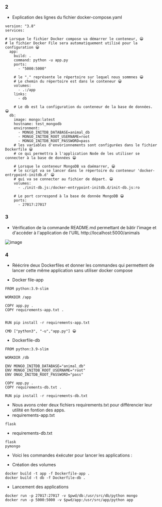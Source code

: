 ### 2

- Explication des lignes du fichier docker-compose.yaml

```
version: "3.8"
services:

# Lorsque le fichier Docker compose va démarrer le conteneur, 😀
# le fichier Docker File sera automatiquement utilisé pour la configuration 😀
  app:
    build: .
    command: python -u app.py
    ports:
      - "5000:5000"
      
    # le "." représente le répertoire sur lequel nous sommnes 😀
    # Le chemin du répertoire est dans le conteneur 😀
    volumes:
      - .:/app
    links:
      - db
    
    # Le db est la configuration du conteneur de la base de données. 😀
  db:
    image: mongo:latest 
    hostname: test_mongodb 
    environment:
      - MONGO_INITDB_DATABASE=animal_db
      - MONGO_INITDB_ROOT_USERNAME=root
      - MONGO_INITDB_ROOT_PASSWORD=pass
    # les variables d'envorionnements sont configurées dans le fichier Dockerfile 😀
    # ce qui permettra à l'application Node de les utiliser se connecter à la base de données 😀

    # Lorsque le conteneur MongoDB va daémarrer, 😀
    # le script va se lancer dans le répertoire du conteneur 'docker-entrypoint-initdb.d' 😀
    # qui va se connecter au fichier de départ. 😀
    volumes:
      - ./init-db.js:/docker-entrypoint-initdb.d/init-db.js:ro

    # Le port correspond à la base de donnée MongoDB 😀
    ports: 
      - 27017:27017
```

### 3

- Vérification de la commande README.md permettant de bâtir l'image et d'accéder à l'application de l'URL http://localhost:5000/animals


![image](https://github.com/Sombra26/docker-1-project-part-2/assets/108517832/8c06855f-97c5-4531-9440-342658e0a1e4)

### 4

- Réécrire deux Dockerfiles et donner les commandes qui permettent de lancer cette même application sans utiliser docker compose

- Docker file-app

```
FROM python:3.9-slim

WORKDIR /app

COPY app.py .
COPY requirements-app.txt .


RUN pip install -r requirements-app.txt

CMD ["python3", "-u","app.py"] 😀
```
- Dockerfile-db

```
FROM python:3.9-slim

WORKDIR /db

ENV MONGO_INITDB_DATABASE="animal_db"
ENV MONGO_INITDB_ROOT_USERNAME="root"
ENV ONGO_INITDB_ROOT_PASSWORD="pass"

COPY app.py .
COPY requirements-db.txt .

RUN pip install -r requirements-db.txt
```
- Nous avons créer deux fichiers requirements.txt pour différencier leur utilité en fontion des apps.
- requirements-app.txt
```
flask
```

- requirements-db.txt
```
flask
pymongo
```
- Voici les commandes éxécuter pour lancer les applications : 

- Création des volumes 
```
docker build -t app -f Dockerfile-app .
docker build -t db -f Dockerfile-db .
```

- Lancement des applications

```
docker run -p 27017:27017 -v $pwd/db:/usr/src/db/python mongo
docker run -p 5000:5000 -v $pwd/app:/usr/src/app/python app
```
